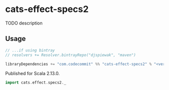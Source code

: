 # cats-effect-specs2

TODO description

## Usage

```sbt
// ...if using bintray
// resolvers += Resolver.bintrayRepo("djspiewak", "maven")

libraryDependencies += "com.codecommit" %% "cats-effect-specs2" % "<version>"
```

Published for Scala 2.13.0.

```scala
import cats.effect.specs2._
```
